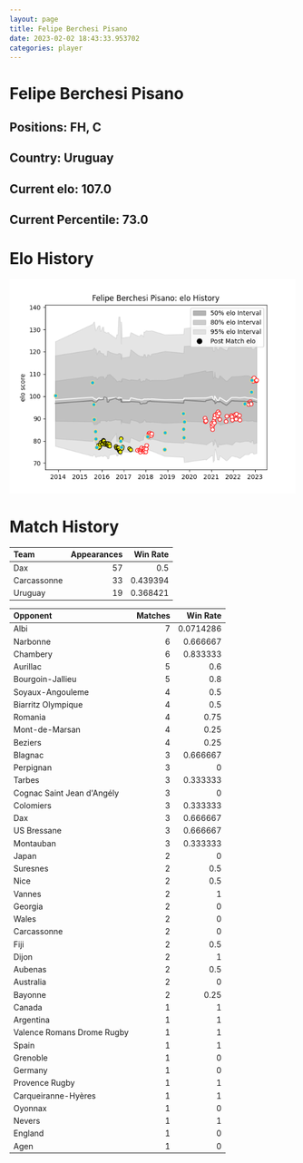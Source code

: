 ```yaml
---  
layout: page  
title: Felipe Berchesi Pisano  
date: 2023-02-02 18:43:33.953702  
categories: player  
---
```

# Felipe Berchesi Pisano

## Positions: FH, C

## Country: Uruguay

## Current elo: 107.0

## Current Percentile: 73.0

# Elo History


![elo history](history_FelipeBerchesiPisano.png)
# Match History


| Team        |   Appearances |   Win Rate |
|:------------|--------------:|-----------:|
| Dax         |            57 |   0.5      |
| Carcassonne |            33 |   0.439394 |
| Uruguay     |            19 |   0.368421 |

| Opponent                   |   Matches |   Win Rate |
|:---------------------------|----------:|-----------:|
| Albi                       |         7 |  0.0714286 |
| Narbonne                   |         6 |  0.666667  |
| Chambery                   |         6 |  0.833333  |
| Aurillac                   |         5 |  0.6       |
| Bourgoin-Jallieu           |         5 |  0.8       |
| Soyaux-Angouleme           |         4 |  0.5       |
| Biarritz Olympique         |         4 |  0.5       |
| Romania                    |         4 |  0.75      |
| Mont-de-Marsan             |         4 |  0.25      |
| Beziers                    |         4 |  0.25      |
| Blagnac                    |         3 |  0.666667  |
| Perpignan                  |         3 |  0         |
| Tarbes                     |         3 |  0.333333  |
| Cognac Saint Jean d'Angély |         3 |  0         |
| Colomiers                  |         3 |  0.333333  |
| Dax                        |         3 |  0.666667  |
| US Bressane                |         3 |  0.666667  |
| Montauban                  |         3 |  0.333333  |
| Japan                      |         2 |  0         |
| Suresnes                   |         2 |  0.5       |
| Nice                       |         2 |  0.5       |
| Vannes                     |         2 |  1         |
| Georgia                    |         2 |  0         |
| Wales                      |         2 |  0         |
| Carcassonne                |         2 |  0         |
| Fiji                       |         2 |  0.5       |
| Dijon                      |         2 |  1         |
| Aubenas                    |         2 |  0.5       |
| Australia                  |         2 |  0         |
| Bayonne                    |         2 |  0.25      |
| Canada                     |         1 |  1         |
| Argentina                  |         1 |  1         |
| Valence Romans Drome Rugby |         1 |  1         |
| Spain                      |         1 |  1         |
| Grenoble                   |         1 |  0         |
| Germany                    |         1 |  0         |
| Provence Rugby             |         1 |  1         |
| Carqueiranne-Hyères        |         1 |  1         |
| Oyonnax                    |         1 |  0         |
| Nevers                     |         1 |  1         |
| England                    |         1 |  0         |
| Agen                       |         1 |  0         |